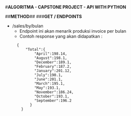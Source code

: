 #**ALGORITMA - CAPSTONE PROJECT - API WITH PYTHON**

##**METHOD**##
###**GET / ENDPOINTS**

* /sales/by/bulan
    - Endpoint ini akan menarik produksi invoice per bulan
    - Contoh response yang akan didapatkan :
    ```
      {
          "Total":{
              "April":198.14,
              "August":198.1,
              "December":189.1,
              "February":187.2,
              "January":201.12,
              "July":190.1,
              "June":201.1,
              "March":195.1,
              "May":193.1,
              "November":186.24,
              "October":193.1,
              "September":196.2
            }
        }
